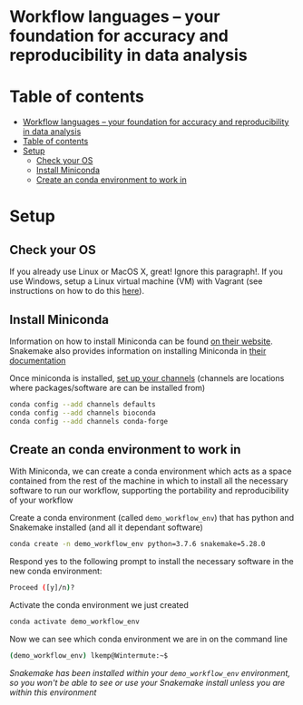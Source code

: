 # Workflow languages – your foundation for accuracy and reproducibility in data analysis

# Table of contents

- [Workflow languages – your foundation for accuracy and reproducibility in data analysis](#workflow-languages--your-foundation-for-accuracy-and-reproducibility-in-data-analysis)
- [Table of contents](#table-of-contents)
- [Setup](#setup)
  - [Check your OS](#check-your-os)
  - [Install Miniconda](#install-miniconda)
  - [Create an conda environment to work in](#create-an-conda-environment-to-work-in)

# Setup

## Check your OS

If you already use Linux or MacOS X, great! Ignore this paragraph!. If you use Windows, setup a Linux virtual machine (VM) with Vagrant (see instructions on how to do this [here](https://snakemake.readthedocs.io/en/stable/tutorial/setup.html#setup-a-linux-vm-with-vagrant-under-windows)).

## Install Miniconda

Information on how to install Miniconda can be found [on their website](https://docs.conda.io/en/latest/miniconda.html). Snakemake also provides information on installing Miniconda in [their documentation](https://snakemake.readthedocs.io/en/stable/tutorial/setup.html#step-1-installing-miniconda-3)

Once miniconda is installed, [set up your channels](https://bioconda.github.io/user/install.html#set-up-channels) (channels are locations where packages/software are can be installed from)

```bash
conda config --add channels defaults
conda config --add channels bioconda
conda config --add channels conda-forge
```

## Create an conda environment to work in

With Miniconda, we can create a conda environment which acts as a space contained from the rest of the machine in which to install all the necessary software to run our workflow, supporting the portability and reproducibility of your workflow


Create a conda environment (called `demo_workflow_env`) that has python and Snakemake installed (and all it dependant software)

```bash
conda create -n demo_workflow_env python=3.7.6 snakemake=5.28.0
```

Respond yes to the following prompt to install the necessary software in the new conda environment:

```bash
Proceed ([y]/n)?
```

Activate the conda environment we just created

```bash
conda activate demo_workflow_env
```

Now we can see which conda environment we are in on the command line

```bash
(demo_workflow_env) lkemp@Wintermute:~$
```

*Snakemake has been installed within your `demo_workflow_env` environment, so you won't be able to see or use your Snakemake install unless you are within this environment*